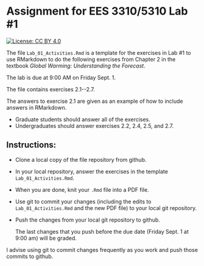 # Assignment for EES 3310/5310 Lab #1

[![License: CC BY 4.0](https://img.shields.io/badge/License-CC%20BY%204.0-lightgrey.svg)](https://creativecommons.org/licenses/by/4.0/)

The file `Lab_01_Activities.Rmd` is a template for the exercises in Lab #1 to use
RMarkdown to do the following exercises from Chapter 2 in the textbook 
_Global Warming: Understanding the Forecast_.

The lab is due at 9:00 AM on Friday Sept. 1.

The file contains exercises 2.1--2.7.

The answers to exercise 2.1 are given as an example of how to include
answers in RMarkdown.

* Graduate students should answer all of the exercises. 
* Undergraduates should answer exercises 2.2, 2.4, 2.5, and 2.7.

## Instructions:

* Clone a local copy of the file repository from github.
* In your local repository, answer the exercises in the template
  `Lab_01_Activities.Rmd`.
* When you are done, knit your `.Rmd` file into a PDF file.
* Use git to commit your changes (including the edits to `Lab_01_Activities.Rmd`
  and the new PDF file) to your local git repository.
* Push the changes from your local git repository to github.

    The last changes that you push before the due date (Friday 
    Sept. 1 at 9:00 am) will be graded.

I advise using git to commit changes frequently as you work and push those commits
to github.

